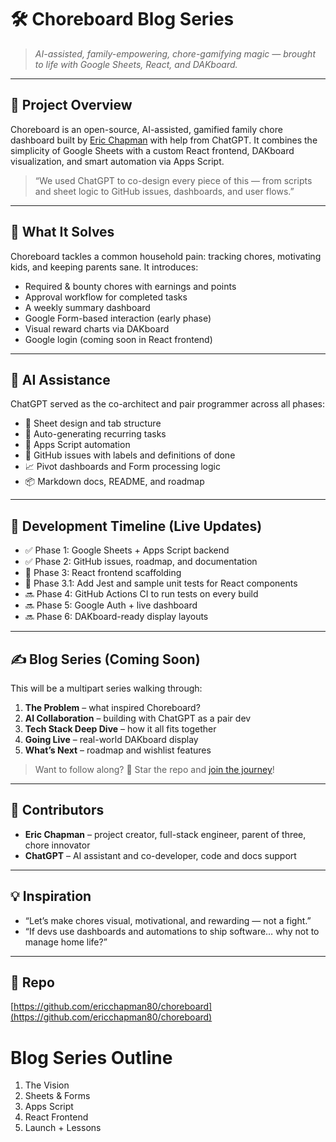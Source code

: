 # 🛠️ Choreboard Blog Series

> *AI-assisted, family-empowering, chore-gamifying magic — brought to life with Google Sheets, React, and DAKboard.*

---

## 🚀 Project Overview

Choreboard is an open-source, AI-assisted, gamified family chore dashboard built by [Eric Chapman](https://github.com/ericchapman80) with help from ChatGPT. It combines the simplicity of Google Sheets with a custom React frontend, DAKboard visualization, and smart automation via Apps Script.

> “We used ChatGPT to co-design every piece of this — from scripts and sheet logic to GitHub issues, dashboards, and user flows.”

---

## 🧩 What It Solves

Choreboard tackles a common household pain: tracking chores, motivating kids, and keeping parents sane. It introduces:

* Required & bounty chores with earnings and points
* Approval workflow for completed tasks
* A weekly summary dashboard
* Google Form-based interaction (early phase)
* Visual reward charts via DAKboard
* Google login (coming soon in React frontend)

---

## 🧠 AI Assistance

ChatGPT served as the co-architect and pair programmer across all phases:

* 🧱 Sheet design and tab structure
* 📜 Auto-generating recurring tasks
* 🔧 Apps Script automation
* 💬 GitHub issues with labels and definitions of done
* 📈 Pivot dashboards and Form processing logic
* 📦 Markdown docs, README, and roadmap

---

## 🔨 Development Timeline (Live Updates)

* ✅ Phase 1: Google Sheets + Apps Script backend
* ✅ Phase 2: GitHub issues, roadmap, and documentation
* 🔄 Phase 3: React frontend scaffolding
* 🧪 Phase 3.1: Add Jest and sample unit tests for React components
* 🔜 Phase 4: GitHub Actions CI to run tests on every build
* 🔜 Phase 5: Google Auth + live dashboard
* 🔜 Phase 6: DAKboard-ready display layouts

---

## ✍️ Blog Series (Coming Soon)

This will be a multipart series walking through:

1. **The Problem** – what inspired Choreboard?
2. **AI Collaboration** – building with ChatGPT as a pair dev
3. **Tech Stack Deep Dive** – how it all fits together
4. **Going Live** – real-world DAKboard display
5. **What’s Next** – roadmap and wishlist features

> Want to follow along? 🌟 Star the repo and [join the journey](https://github.com/ericchapman80/choreboard)!

---

## 🤝 Contributors

* **Eric Chapman** – project creator, full-stack engineer, parent of three, chore innovator
* **ChatGPT** – AI assistant and co-developer, code and docs support

---

## 💡 Inspiration

* “Let’s make chores visual, motivational, and rewarding — not a fight.”
* “If devs use dashboards and automations to ship software… why not to manage home life?”

---

## 📌 Repo

[https://github.com/ericchapman80/choreboard](https://github.com/ericchapman80/choreboard)

# Blog Series Outline

1. The Vision
2. Sheets & Forms
3. Apps Script
4. React Frontend
5. Launch + Lessons